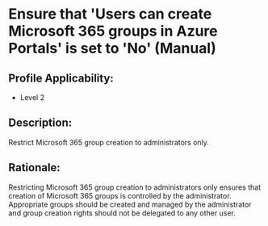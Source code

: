 # Ensure that 'Users can create Microsoft 365 groups in Azure Portals' is set to 'No' (Manual)

## Profile Applicability:

- Level 2

## Description:

Restrict Microsoft 365 group creation to administrators only.

## Rationale:

Restricting Microsoft 365 group creation to administrators only ensures that creation of Microsoft 365 groups is controlled by the administrator. Appropriate groups should be created and managed by the administrator and group creation rights should not be delegated to any other user.